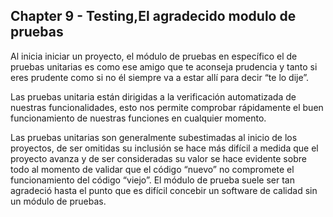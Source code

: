 ## **Chapter 9** - Testing,El agradecido modulo de pruebas

 Al inicia iniciar un proyecto, el  módulo de pruebas en específico el de pruebas unitarias es como ese amigo que te aconseja prudencia y tanto si eres prudente como si no él siempre va a estar allí para decir “te lo dije”.

Las pruebas unitaria están dirigidas a la verificación automatizada de nuestras funcionalidades, esto nos permite comprobar rápidamente el buen funcionamiento de nuestras funciones en cualquier momento.

Las pruebas unitarias son generalmente subestimadas al inicio de los proyectos, de ser omitidas su inclusión se hace más difícil a medida que el proyecto avanza y de ser consideradas su valor se hace evidente sobre todo al momento de validar que el código “nuevo” no compromete el funcionamiento del código “viejo”. El módulo de prueba suele ser tan agradeció hasta el punto que es difícil concebir un software de calidad sin un módulo de pruebas.
